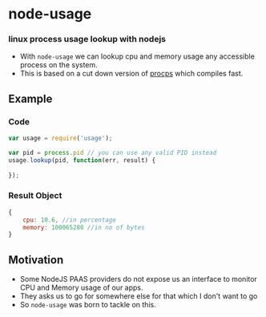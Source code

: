 # node-usage 

### linux process usage lookup with nodejs

* With `node-usage` we can lookup cpu and memory usage any accessible process on the system.
* This is based on a cut down version of [procps](http://procps.sourceforge.net/) which compiles fast.

## Example

### Code
~~~js
var usage = require('usage');

var pid = process.pid // you can use any valid PID instead
usage.lookup(pid, function(err, result) {
	
});
~~~

### Result Object
~~~js
{ 
	cpu: 10.6, //in percentage
	memory: 100065280 //in no of bytes
}
~~~

## Motivation

* Some NodeJS PAAS providers do not expose us an interface to monitor CPU and Memory usage of our apps.
* They asks us to go for somewhere else for that which I don't want to go
* So `node-usage` was born to tackle on this.
